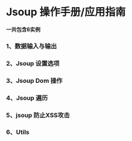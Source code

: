 Jsoup 操作手册/应用指南
=====================

**一共包含6实例**


### 1、数据输入与输出

### 2、Jsoup 设置选项

### 3、Jsoup Dom 操作

### 4、Jsoup 遍历

### 5、jsoup 防止XSS攻击

### 6、Utils